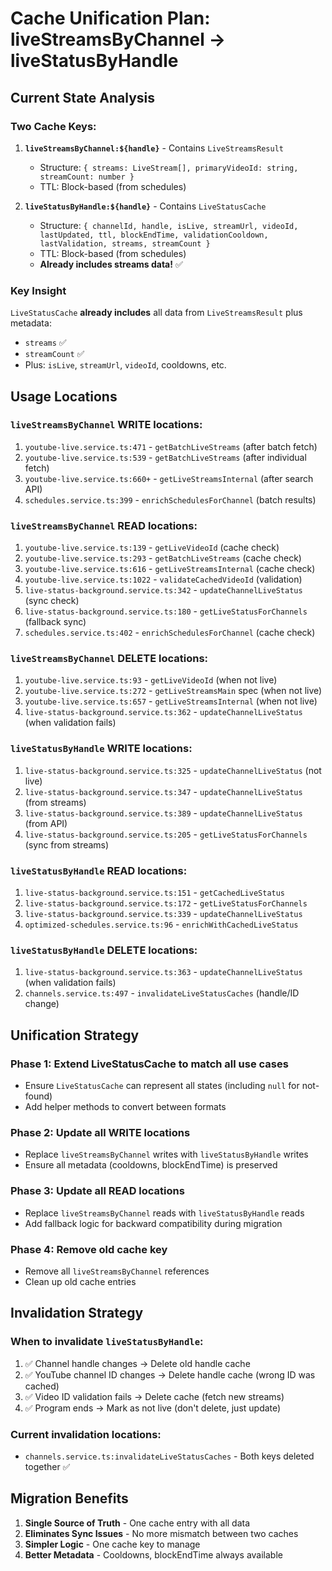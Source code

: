 # Cache Unification Plan: liveStreamsByChannel → liveStatusByHandle

## Current State Analysis

### Two Cache Keys:
1. **`liveStreamsByChannel:${handle}`** - Contains `LiveStreamsResult`
   - Structure: `{ streams: LiveStream[], primaryVideoId: string, streamCount: number }`
   - TTL: Block-based (from schedules)
   
2. **`liveStatusByHandle:${handle}`** - Contains `LiveStatusCache`
   - Structure: `{ channelId, handle, isLive, streamUrl, videoId, lastUpdated, ttl, blockEndTime, validationCooldown, lastValidation, streams, streamCount }`
   - TTL: Block-based (from schedules)
   - **Already includes streams data!** ✅

### Key Insight
`LiveStatusCache` **already includes** all data from `LiveStreamsResult` plus metadata:
- `streams` ✅
- `streamCount` ✅  
- Plus: `isLive`, `streamUrl`, `videoId`, cooldowns, etc.

## Usage Locations

### `liveStreamsByChannel` WRITE locations:
1. `youtube-live.service.ts:471` - `getBatchLiveStreams` (after batch fetch)
2. `youtube-live.service.ts:539` - `getBatchLiveStreams` (after individual fetch)
3. `youtube-live.service.ts:660+` - `getLiveStreamsInternal` (after search API)
4. `schedules.service.ts:399` - `enrichSchedulesForChannel` (batch results)

### `liveStreamsByChannel` READ locations:
1. `youtube-live.service.ts:139` - `getLiveVideoId` (cache check)
2. `youtube-live.service.ts:293` - `getBatchLiveStreams` (cache check)
3. `youtube-live.service.ts:616` - `getLiveStreamsInternal` (cache check)
4. `youtube-live.service.ts:1022` - `validateCachedVideoId` (validation)
5. `live-status-background.service.ts:342` - `updateChannelLiveStatus` (sync check)
6. `live-status-background.service.ts:180` - `getLiveStatusForChannels` (fallback sync)
7. `schedules.service.ts:402` - `enrichSchedulesForChannel` (cache check)

### `liveStreamsByChannel` DELETE locations:
1. `youtube-live.service.ts:93` - `getLiveVideoId` (when not live)
2. `youtube-live.service.ts:272` - `getLiveStreamsMain` spec (when not live)
3. `youtube-live.service.ts:657` - `getLiveStreamsInternal` (when not live)
4. `live-status-background.service.ts:362` - `updateChannelLiveStatus` (when validation fails)

### `liveStatusByHandle` WRITE locations:
1. `live-status-background.service.ts:325` - `updateChannelLiveStatus` (not live)
2. `live-status-background.service.ts:347` - `updateChannelLiveStatus` (from streams)
3. `live-status-background.service.ts:389` - `updateChannelLiveStatus` (from API)
4. `live-status-background.service.ts:205` - `getLiveStatusForChannels` (sync from streams)

### `liveStatusByHandle` READ locations:
1. `live-status-background.service.ts:151` - `getCachedLiveStatus`
2. `live-status-background.service.ts:172` - `getLiveStatusForChannels`
3. `live-status-background.service.ts:339` - `updateChannelLiveStatus`
4. `optimized-schedules.service.ts:96` - `enrichWithCachedLiveStatus`

### `liveStatusByHandle` DELETE locations:
1. `live-status-background.service.ts:363` - `updateChannelLiveStatus` (when validation fails)
2. `channels.service.ts:497` - `invalidateLiveStatusCaches` (handle/ID change)

## Unification Strategy

### Phase 1: Extend LiveStatusCache to match all use cases
- Ensure `LiveStatusCache` can represent all states (including `null` for not-found)
- Add helper methods to convert between formats

### Phase 2: Update all WRITE locations
- Replace `liveStreamsByChannel` writes with `liveStatusByHandle` writes
- Ensure all metadata (cooldowns, blockEndTime) is preserved

### Phase 3: Update all READ locations
- Replace `liveStreamsByChannel` reads with `liveStatusByHandle` reads
- Add fallback logic for backward compatibility during migration

### Phase 4: Remove old cache key
- Remove all `liveStreamsByChannel` references
- Clean up old cache entries

## Invalidation Strategy

### When to invalidate `liveStatusByHandle`:
1. ✅ Channel handle changes → Delete old handle cache
2. ✅ YouTube channel ID changes → Delete handle cache (wrong ID was cached)
3. ✅ Video ID validation fails → Delete cache (fetch new streams)
4. ✅ Program ends → Mark as not live (don't delete, just update)

### Current invalidation locations:
- `channels.service.ts:invalidateLiveStatusCaches` - Both keys deleted together ✅

## Migration Benefits

1. **Single Source of Truth** - One cache entry with all data
2. **Eliminates Sync Issues** - No more mismatch between two caches
3. **Simpler Logic** - One cache key to manage
4. **Better Metadata** - Cooldowns, blockEndTime always available


